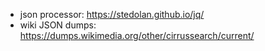 

* json processor: https://stedolan.github.io/jq/
* wiki JSON dumps: https://dumps.wikimedia.org/other/cirrussearch/current/


